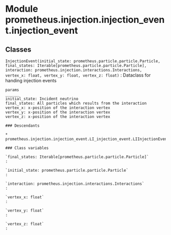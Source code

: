 Module prometheus.injection.injection_event.injection_event
===========================================================

Classes
-------

`InjectionEvent(initial_state: prometheus.particle.particle.Particle, final_states: Iterable[prometheus.particle.particle.Particle], interaction: prometheus.injection.interactions.Interactions, vertex_x: float, vertex_y: float, vertex_z: float)`
:   Dataclass for handing injection events
    
    params
    ______
    initial_state: Incident neutrino
    final_states: All particles which results from the interaction
    vertex_x: x-position of the interaction vertex
    vertex_y: x-position of the interaction vertex
    vertex_z: x-position of the interaction vertex

    ### Descendants

    * prometheus.injection.injection_event.LI_injection_event.LIInjectionEvent

    ### Class variables

    `final_states: Iterable[prometheus.particle.particle.Particle]`
    :

    `initial_state: prometheus.particle.particle.Particle`
    :

    `interaction: prometheus.injection.interactions.Interactions`
    :

    `vertex_x: float`
    :

    `vertex_y: float`
    :

    `vertex_z: float`
    :